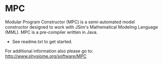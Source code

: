 # MPC
Modular Program Constructor (MPC) is a semi-automated model constructor designed to work with JSim's Mathematical Modeling Language (MML).  MPC is a pre-compiler written in Java. 
- See readme.txt to get started.

For additional information also please go to: http://www.physiome.org/software/MPC

